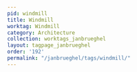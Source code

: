 ```yaml
---
pid: windmill
title: Windmill
worktag: Windmill
category: Architecture
collection: worktags_janbrueghel
layout: tagpage_janbrueghel
order: '192'
permalink: "/janbrueghel/tags/windmill/"
---
```

